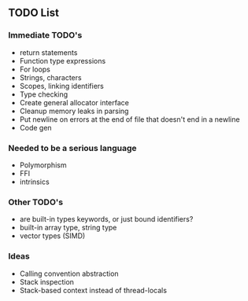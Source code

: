 ## TODO List

### Immediate TODO's

 - return statements
 - Function type expressions
 - For loops
 - Strings, characters
 - Scopes, linking identifiers
 - Type checking
 - Create general allocator interface
 - Cleanup memory leaks in parsing
 - Put newline on errors at the end of file that doesn't end in a newline
 - Code gen

### Needed to be a serious language

 - Polymorphism
 - FFI
 - intrinsics

### Other TODO's

 - are built-in types keywords, or just bound identifiers?
 - built-in array type, string type
 - vector types (SIMD)

### Ideas

 - Calling convention abstraction
 - Stack inspection
 - Stack-based context instead of thread-locals
